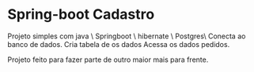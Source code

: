 # Spring-boot Cadastro
Projeto simples com java \ Springboot \ hibernate \ Postgres\ 
Conecta ao banco de dados. 
Cria tabela de os dados 
Acessa os dados pedidos. 

Projeto feito para fazer parte de outro maior mais para frente. 

